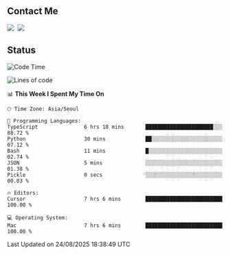 ## Contact Me
<a href="https://instagram.com/_hongrok"><img src="https://img.shields.io/badge/Instagram-E4405F?style=for-the-badge&logo=Instagram&logoColor=white"/></a>&nbsp;
<img src="https://img.shields.io/badge/HongRok @hlog2e-5865F2?style=for-the-badge&logo=Discord&logoColor=white"/>&nbsp;

## Status

<!--START_SECTION:waka-->
![Code Time](http://img.shields.io/badge/Code%20Time-1%2C011%20hrs%2056%20mins-blue)

![Lines of code](https://img.shields.io/badge/From%20Hello%20World%20I%27ve%20Written-724.8%20thousand%20lines%20of%20code-blue)

📊 **This Week I Spent My Time On** 

```text
🕑︎ Time Zone: Asia/Seoul

💬 Programming Languages: 
TypeScript               6 hrs 18 mins       ██████████████████████░░░   88.72 % 
Python                   30 mins             ██░░░░░░░░░░░░░░░░░░░░░░░   07.12 % 
Bash                     11 mins             █░░░░░░░░░░░░░░░░░░░░░░░░   02.74 % 
JSON                     5 mins              ░░░░░░░░░░░░░░░░░░░░░░░░░   01.38 % 
Pickle                   0 secs              ░░░░░░░░░░░░░░░░░░░░░░░░░   00.03 % 

🔥 Editors: 
Cursor                   7 hrs 6 mins        █████████████████████████   100.00 % 

💻 Operating System: 
Mac                      7 hrs 6 mins        █████████████████████████   100.00 % 
```


 Last Updated on 24/08/2025 18:38:49 UTC
<!--END_SECTION:waka-->
